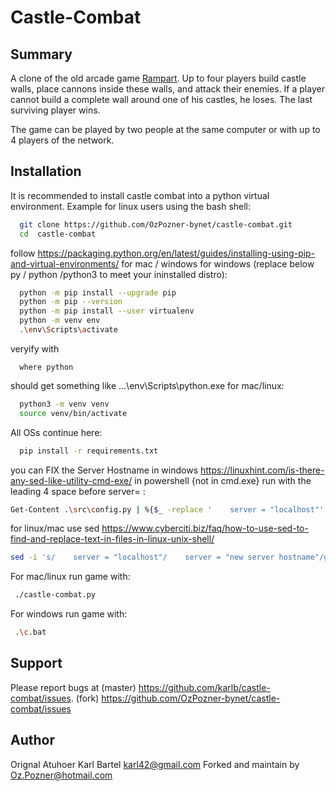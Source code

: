 # Castle-Combat

## Summary

A clone of the old arcade game [Rampart](https://en.wikipedia.org/wiki/Rampart_(video_game)). Up to four players build castle walls, place cannons inside these walls, and attack their enemies. If a player cannot build a complete wall around one of his castles, he loses. The last surviving player wins.

The game can be played by two people at the same computer or with up to 4 players of the network.

## Installation

It is recommended to install castle combat into a python virtual environment. Example for linux users using the bash shell:

```sh
  git clone https://github.com/OzPozner-bynet/castle-combat.git
  cd  castle-combat
```

follow https://packaging.python.org/en/latest/guides/installing-using-pip-and-virtual-environments/ for mac / windows 
for windows (replace below py / python /python3 to meet your ininstalled distro):

```sh
  python -m pip install --upgrade pip
  python -m pip --version
  python -m pip install --user virtualenv
  python -m venv env
  .\env\Scripts\activate
```
 veryify with  

``` 
  where python
```  
  should get something like ...\env\Scripts\python.exe
for mac/linux:
```sh
  python3 -m venv venv
  source venv/bin/activate
```
All OSs continue here:
```sh
  pip install -r requirements.txt
```

you can FIX the Server Hostname in windows https://linuxhint.com/is-there-any-sed-like-utility-cmd-exe/
in powershell {not in cmd.exe} run with the leading 4 space before server= :
```sh
Get-Content .\src\config.py | %{$_ -replace '    server = "localhost"' , '    server = "new hostname or ip"'}
```

for linux/mac use sed https://www.cyberciti.biz/faq/how-to-use-sed-to-find-and-replace-text-in-files-in-linux-unix-shell/
```sh
sed -i 's/    server = "localhost"/    server = "new server hostname"/g' ./src/config.py
```

For mac/linux run game with:
```sh
 ./castle-combat.py
```

For windows run game with:
```sh
 .\c.bat
``` 
## Support

Please report bugs at (master) https://github.com/karlb/castle-combat/issues.
                      (fork)   https://github.com/OzPozner-bynet/castle-combat/issues

## Author

Orignal Atuhoer Karl Bartel <karl42@gmail.com> Forked and maintain by <Oz.Pozner@hotmail.com>
